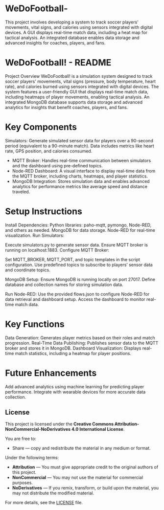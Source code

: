 # WeDoFootball-
This project involves developing a system to track soccer players' movements, vital signs, and calories using sensors integrated with digital devices. A GUI displays real-time match data, including a heat map for tactical analysis. An integrated database enables data storage and advanced insights for coaches, players, and fans.

# WeDoFootball! - README
Project Overview
WeDoFootball! is a simulation system designed to track soccer players' movements, vital signs (pressure, body temperature, heart rate), and calories burned using sensors integrated with digital devices. The system features a user-friendly GUI that displays real-time match data, including heatmaps of player movements, enabling tactical analysis. An integrated MongoDB database supports data storage and advanced analytics for insights that benefit coaches, players, and fans.

# Key Components
Simulators: Generate simulated sensor data for players over a 90-second period (equivalent to a 90-minute match). Data includes metrics like heart rate, GPS position, and calories consumed.

 - MQTT Broker: Handles real-time communication between simulators and the dashboard using pre-defined topics.
 - Node-RED Dashboard: A visual interface to display real-time data from the MQTT broker, including charts, heatmaps, and player statistics.
 - MongoDB Integration: Stores simulation data and enables advanced analytics for performance metrics like average speed and distance traveled.

# Setup Instructions
Install Dependencies:
Python libraries: paho-mqtt, pymongo, Node-RED, and others as needed.
MongoDB for data storage.
Node-RED for real-time visualization.
Run Simulators:

Execute simulators.py to generate sensor data.
Ensure MQTT broker is running on localhost:1883.
Configure MQTT Broker:

Set MQTT_BROKER, MQTT_PORT, and topic templates in the script configuration.
Use predefined topics to subscribe to players’ sensor data and coordinate topics.

MongoDB Setup:
Ensure MongoDB is running locally on port 27017.
Define database and collection names for storing simulation data.

Run Node-RED:
Use the provided flows.json to configure Node-RED for data retrieval and dashboard setup.
Access the dashboard to monitor real-time match data.

# Key Functions
Data Generation: Generates player metrics based on their roles and match progression.
Real-Time Data Publishing: Publishes sensor data to the MQTT broker and stores it in MongoDB.
Dashboard Visualization: Displays real-time match statistics, including a heatmap for player positions.

# Future Enhancements
Add advanced analytics using machine learning for predicting player performance.
Integrate with wearable devices for more accurate data collection.

## License

This project is licensed under the **Creative Commons Attribution-NonCommercial-NoDerivatives 4.0 International License**.

You are free to:
- Share — copy and redistribute the material in any medium or format.

Under the following terms:
- **Attribution** — You must give appropriate credit to the original authors of this project.
- **NonCommercial** — You may not use the material for commercial purposes.
- **NoDerivatives** — If you remix, transform, or build upon the material, you may not distribute the modified material.

For more details, see the [LICENSE](LICENSE) file.
